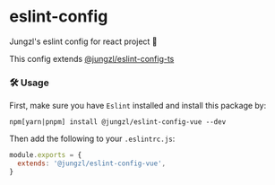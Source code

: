 # eslint-config
Jungzl's eslint config for react project 🦄

This config extends [@jungzl/eslint-config-ts](https://github.com/Jungzl/eslint-config/tree/main/packages/typescript)

### 🛠️ Usage

First, make sure you have `Eslint` installed and install this package by:

```npm
npm[yarn|pnpm] install @jungzl/eslint-config-vue --dev
```
Then add the following to your `.eslintrc.js`:

```js
module.exports = {
  extends: '@jungzl/eslint-config-vue',
}
```

